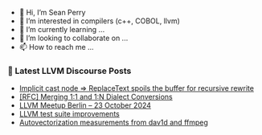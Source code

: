 - 👋 Hi, I’m Sean Perry
- 👀 I’m interested in compilers (c++, COBOL, llvm)
- 🌱 I’m currently learning ...
- 💞️ I’m looking to collaborate on ...
- 📫 How to reach me ...

<!---
s66perry/s66perry is a ✨ special ✨ repository because its `README.md` (this file) appears on your GitHub profile.
You can click the Preview link to take a look at your changes.
--->
### 📕 Latest LLVM Discourse Posts

<!-- DISCOURSE-LLVM:START -->
- [Implicit cast node =&gt; ReplaceText spoils the buffer for recursive rewrite](https://discourse.llvm.org/t/implicit-cast-node-replacetext-spoils-the-buffer-for-recursive-rewrite/82423#post_3)
- [[RFC] Merging 1:1 and 1:N Dialect Conversions](https://discourse.llvm.org/t/rfc-merging-1-1-and-1-n-dialect-conversions/82513#post_8)
- [LLVM Meetup Berlin – 23 October 2024](https://discourse.llvm.org/t/llvm-meetup-berlin-23-october-2024/82346#post_3)
- [LLVM test suite improvements](https://discourse.llvm.org/t/llvm-test-suite-improvements/82570#post_4)
- [Autovectorization measurements from dav1d and ffmpeg](https://discourse.llvm.org/t/autovectorization-measurements-from-dav1d-and-ffmpeg/82623#post_2)
<!-- DISCOURSE-LLVM:END -->
